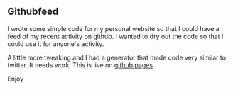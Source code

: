 ## Githubfeed
I wrote some simple code for my personal website so that I could have a feed of my recent activity on github. I wanted to dry out the code so that I could use it for anyone's activity. 

A little more tweaking and I had a generator that made code very similar to twitter. It needs work. This is live on [github pages](http://benruns.github.io/githubfeed/)

Enjoy
